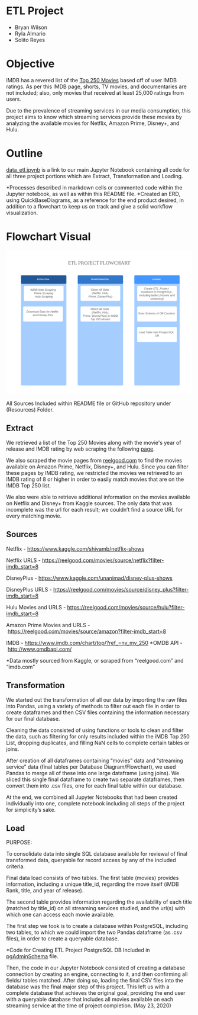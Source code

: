 # ETL Project

- Bryan Wilson
- Ryla Almario
- Solito Reyes

# Objective

IMDB has a revered list of the [Top 250 Movies](https://www.imdb.com/chart/top/?ref_=nv_mv_250) based off of user IMDB ratings. As per this IMDB page, shorts, TV movies, and documentaries are not included; also, only movies that received at least 25,000 ratings from users.

Due to the prevalence of streaming services in our media consumption, this project aims to know which streaming services provide these movies by analyzing the available movies for Netflix, Amazon Prime, Disney+, and Hulu.

# Outline

[data_etl.ipynb](https://github.com/ry-al/ETL_Project_BryanRylaSolito/blob/master/data_etl.ipynb) is a link to our main 
Jupyter Notebook containing all code for all three project portions which are Extract, Transformation and Loading.

*Processes described in markdown cells or commented code within the Jupyter notebook, as well as within this README file. 
*Created an ERD, using QuickBaseDiagrams, as a reference for the end product desired, in addition to a flowchart to keep us on track and give a solid workflow visualization. 

# Flowchart Visual
![](Images/ETL_Flowchart.png)

All Sources Included within README file or GitHub repository under (Resources) Folder. 

## Extract


We retrieved a list of the Top 250 Movies along with the movie's year of release and IMDB rating by web scraping the following [page](https://www.imdb.com/chart/top/?ref_=nv_mv_250). 

We also scraped the movie pages from [reelgood.com](https://reelgood.com/movies) to find the movies available on Amazon Prime, Netflix, Disney+, and Hulu. Since you can filter these pages by IMDB rating, we restricted the movies we retrieved to an IMDB rating of 8 or higher in order to easily match movies that are on the IMDB Top 250 list.

We also were able to retrieve additional information on the movies available on Netflix and Disney+ from Kaggle sources. The only data that was incomplete was the url for each result; we couldn’t find a source URL for every matching movie.

## Sources 

Netflix - https://www.kaggle.com/shivamb/netflix-shows

Netflix URLS - https://reelgood.com/movies/source/netflix?filter-imdb_start=8

DisneyPlus - https://www.kaggle.com/unanimad/disney-plus-shows

DisneyPlus URLS - https://reelgood.com/movies/source/disney_plus?filter-imdb_start=8

Hulu Movies and URLS - https://reelgood.com/movies/source/hulu?filter-imdb_start=8

Amazon Prime Movies and URLS - https://reelgood.com/movies/source/amazon?filter-imdb_start=8

IMDB - https://www.imdb.com/chart/top/?ref_=nv_mv_250
*OMDB API - http://www.omdbapi.com/

*Data mostly sourced from Kaggle, or scraped from “reelgood.com” and “imdb.com”


## Transformation

We started out the transformation of all our data by importing the raw files into Pandas, using a variety of methods to filter out each file in order to create dataframes and then CSV files containing the information necessary for our final database. 

Cleaning the data consisted of using functions or tools to clean and filter the data, such as filtering for only results included within the iMDB Top 250 List, dropping duplicates, and filling NaN cells to complete certain tables or joins. 

After creation of all dataframes containing “movies” data and “streaming service” data (final tables per Database Diagram/Flowchart), we used Pandas to merge all of these into one large dataframe (using joins). We sliced this single final dataframe to create two separate dataframes, then convert them into .csv files, one for each final table within our database.

At the end, we combined all Jupyter Notebooks that had been created individually into one, complete notebook including all steps of the project for simplicity’s sake. 

## Load 

PURPOSE: 

To consolidate data into single SQL database available for reviewal of final transformed data, queryable for record access by any of the included criteria.

Final data load consists of two tables.
The first table (movies) provides information, including a unique title_id, regarding the move itself (iMDB Rank, title, and year of release).

The second table provides information regarding the availability of each title (matched by title_id) on all streaming services studied, and the url(s) with which one can access each movie available.

The first step we took is to create a database within PostgreSQL, including two tables, to which we could import the two Pandas dataframe (as .csv files), in order to create a queryable database. 

*Code for Creating ETL Project PostgreSQL DB Included in [pgAdminSchema](https://github.com/ry-al/ETL_Project_BryanRylaSolito/blob/master/ETLProject_PGAdmin_Schema.sql) file.

Then, the code in our Jupyter Notebook consisted of creating a database connection by creating an engine, connecting to it, and then confirming all fields/ tables matched. After doing so, loading the final CSV files into the database was the final major step of this project. This left us with a complete database that achieves the original goal, providing the end user with a queryable database that includes all movies available on each streaming service at the time of project completion. (May 23, 2020) 



